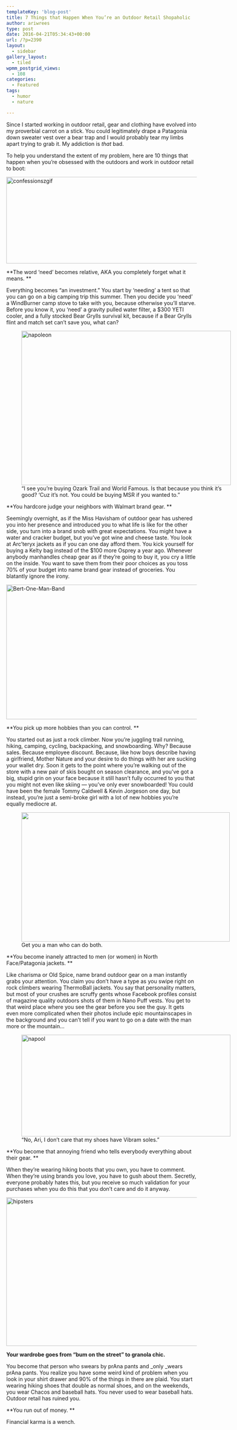 ```yaml
---
templateKey: 'blog-post'
title: 7 Things that Happen When You’re an Outdoor Retail Shopaholic
author: ariwrees
type: post
date: 2016-04-21T05:34:43+00:00
url: /?p=2390
layout:
  - sidebar
gallery_layout:
  - tiled
wpmm_postgrid_views:
  - 108
categories:
  - Featured
tags:
  - humor
  - nature

---
```

<p style="text-align: left;">
  Since I started working in outdoor retail, gear and clothing have evolved into my proverbial carrot on a stick. You could legitimately drape a Patagonia down sweater vest over a bear trap and I would probably tear my limbs apart trying to grab it. My addiction is <em>that </em>bad.
</p>

To help you understand the extent of my problem, here are 10 things that happen when you&#8217;re obsessed with the outdoors and work in outdoor retail to boot:

<img class="wp-image-2410 aligncenter" src="http://www.igobyari.com/wp-content/uploads/2016/04/confessionszgif-300x124.gif" alt="confessionszgif" width="554" height="229" />

**The word &#8216;need&#8217; becomes relative, AKA you completely forget what it means. **

Everything becomes &#8220;an investment.&#8221; You start by &#8216;needing&#8217; a tent so that you can go on a big camping trip this summer. Then you decide you &#8216;need&#8217; a WindBurner camp stove to take with you, because otherwise you&#8217;ll starve. Before you know it, you &#8216;need&#8217; a gravity pulled water filter, a $300 YETI cooler, and a fully stocked Bear Grylls survival kit, because if a Bear Grylls flint and match set can&#8217;t save you, what can?

<figure id="attachment_2415" aria-describedby="caption-attachment-2415" style="width: 554px" class="wp-caption aligncenter"><img class="wp-image-2415" src="http://www.igobyari.com/wp-content/uploads/2016/04/napoleon-300x221.jpg" alt="napoleon" width="554" height="408" /><figcaption id="caption-attachment-2415" class="wp-caption-text">&#8220;I see you&#8217;re buying Ozark Trail and World Famous. Is that because you think it&#8217;s good? &#8216;Cuz it&#8217;s not. You could be buying MSR if you wanted to.&#8221;</figcaption></figure>

**You hardcore judge your neighbors with Walmart brand gear. **

Seemingly overnight, as if the Miss Havisham of outdoor gear has ushered you into her presence and introduced you to what life is like for the other side, you turn into a brand snob with great expectations. You might have a water and cracker budget, but you&#8217;ve got wine and cheese taste. You look at Arc&#8217;teryx jackets as if you can one day afford them. You kick yourself for buying a Kelty bag instead of the $100 more Osprey a year ago. Whenever anybody manhandles cheap gear as if they&#8217;re going to buy it, you cry a little on the inside. You want to save them from their poor choices as you toss 70% of your budget into name brand gear instead of groceries. You blatantly ignore the irony.

<img class=" wp-image-2412 aligncenter" src="http://www.igobyari.com/wp-content/uploads/2016/04/Bert-One-Man-Band-300x193.gif" alt="Bert-One-Man-Band" width="553" height="356" />

**You pick up more hobbies than you can control. **

You started out as just a rock climber. Now you&#8217;re juggling trail running, hiking, camping, cycling, backpacking, and snowboarding. Why? Because sales. Because employee discount. Because, like how boys describe having a girlfriend, Mother Nature and your desire to do things with her are sucking your wallet dry. Soon it gets to the point where you&#8217;re walking out of the store with a new pair of skis bought on season clearance, and you&#8217;ve got a big, stupid grin on your face because it still hasn&#8217;t fully occurred to you that you might not even like skiing &#8212; you&#8217;ve only ever snowboarded! You could have been the female Tommy Caldwell & Kevin Jorgeson one day, but instead, you&#8217;re just a semi-broke girl with a lot of new hobbies you&#8217;re equally mediocre at.

<figure id="attachment_2419" aria-describedby="caption-attachment-2419" style="width: 551px" class="wp-caption aligncenter"><img class="wp-image-2419" src="http://www.igobyari.com/wp-content/uploads/2016/04/lumbersexual-man-300x186.jpg" alt="" width="551" height="342" /><figcaption id="caption-attachment-2419" class="wp-caption-text">Get you a man who can do both.</figcaption></figure>

**You become inanely attracted to men (or women) in North Face/Patagonia jackets. **

Like charisma or Old Spice, name brand outdoor gear on a man instantly grabs your attention. You claim you don&#8217;t have a type as you swipe right on rock climbers wearing ThermoBall jackets. You say that personality matters, but most of your crushes are scruffy gents whose Facebook profiles consist of magazine quality outdoors shots of them in Nano Puff vests. You get to that weird place where you see the gear before you see the guy. It gets even more complicated when their photos include epic mountainscapes in the background and you can&#8217;t tell if you want to go on a date with the man more or the mountain&#8230;

<figure id="attachment_2421" aria-describedby="caption-attachment-2421" style="width: 553px" class="wp-caption aligncenter"><img class="wp-image-2421" src="http://www.igobyari.com/wp-content/uploads/2016/04/napool-300x146.gif" alt="napool" width="553" height="269" /><figcaption id="caption-attachment-2421" class="wp-caption-text">&#8220;No, Ari, I don&#8217;t care that my shoes have Vibram soles.&#8221;</figcaption></figure>

**You become that annoying friend who tells everybody everything about their gear. **

When they&#8217;re wearing hiking boots that you own, you have to comment. When they&#8217;re using brands you love, you have to gush about them. Secretly, everyone probably hates this, but you receive so much validation for your purchases when you do this that you don&#8217;t care and do it anyway.

<img class=" wp-image-2422 aligncenter" src="http://www.igobyari.com/wp-content/uploads/2016/04/hipsters-300x213.jpg" alt="hipsters" width="554" height="393" />

**Your wardrobe goes from &#8220;bum on the street&#8221; to granola chic.**

You become that person who swears by prAna pants and _only _wears prAna pants. You realize you have some weird kind of problem when you look in your shirt drawer and 90% of the things in there are plaid. You start wearing hiking shoes that double as normal shoes, and on the weekends, you wear Chacos and baseball hats. You never used to wear baseball hats. Outdoor retail has ruined you.

**You run out of money. **

Financial karma is a wench.

&nbsp;